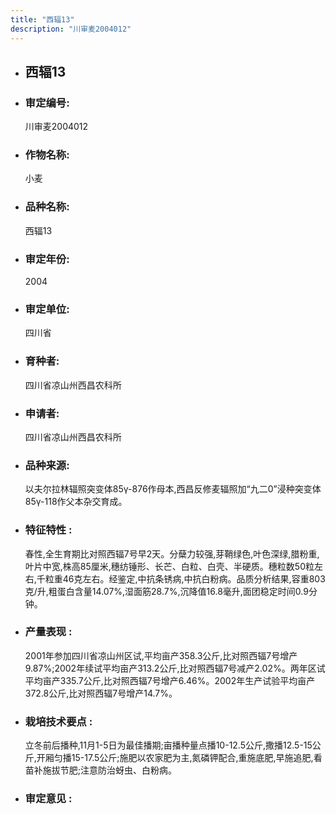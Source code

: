 ```yaml
---
title: "西辐13"
description: "川审麦2004012"
---
```

* ## 西辐13
* ###  审定编号:  
   川审麦2004012

*  ### 作物名称:  
   小麦

*   ###  品种名称: 
    西辐13

*   ### 审定年份: 
    2004

*   ### 审定单位:  
    四川省

*   ### 育种者:  
    四川省凉山州西昌农科所

*   ### 申请者:  
    四川省凉山州西昌农科所

*   ### 品种来源:  
    以夫尔拉林辐照突变体85γ-876作母本,西昌反修麦辐照加“九二0”浸种突变体85γ-118作父本杂交育成。

*   ### 特征特性 : 
    春性,全生育期比对照西辐7号早2天。分蘖力较强,芽鞘绿色,叶色深绿,腊粉重,叶片中宽,株高85厘米,穗纺锤形、长芒、白粒、白壳、半硬质。穗粒数50粒左右,千粒重46克左右。经鉴定,中抗条锈病,中抗白粉病。品质分析结果,容重803克/升,粗蛋白含量14.07%,湿面筋28.7%,沉降值16.8毫升,面团稳定时间0.9分钟。

*   ### 产量表现 : 
    2001年参加四川省凉山州区试,平均亩产358.3公斤,比对照西辐7号增产9.87%;2002年续试平均亩产313.2公斤,比对照西辐7号减产2.02%。两年区试平均亩产335.7公斤,比对照西辐7号增产6.46%。2002年生产试验平均亩产372.8公斤,比对照西辐7号增产14.7%。

*   ### 栽培技术要点 : 
    立冬前后播种,11月1-5日为最佳播期;亩播种量点播10-12.5公斤,撒播12.5-15公斤,开厢匀播15-17.5公斤;施肥以农家肥为主,氮磷钾配合,重施底肥,早施追肥,看苗补施拔节肥;注意防治蚜虫、白粉病。

*   ### 审定意见 : 
    
